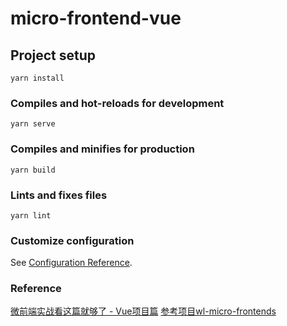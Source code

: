 # micro-frontend-vue

## Project setup
```
yarn install
```

### Compiles and hot-reloads for development
```
yarn serve
```

### Compiles and minifies for production
```
yarn build
```

### Lints and fixes files
```
yarn lint
```

### Customize configuration
See [Configuration Reference](https://cli.vuejs.org/config/).

### Reference
[微前端实战看这篇就够了 - Vue项目篇](https://juejin.im/post/6844904042427056142)
[参考项目wl-micro-frontends](https://github.com/hql7/wl-micro-frontends)